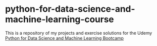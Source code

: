 # python-for-data-science-and-machine-learning-course
This is a repository of my projects and exercise solutions for the Udemy [Python for Data Science and Machine Learning Bootcamp](https://www.udemy.com/course/python-for-data-science-and-machine-learning-bootcamp/)
